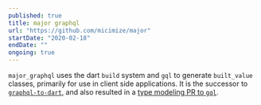 ```yaml
---
published: true
title: major graphql
url: "https://github.com/micimize/major"
startDate: "2020-02-18"
endDate: ""
ongoing: true
---
```


`major_graphql` uses the dart `build` system and `gql` to generate `built_value` classes, primarily for use in client side applications. It is the successor to [`graphql-to-dart`], and also resulted in a [type modeling PR to `gql`].


[`graphql-to-dart`]: https://github.com/micimize/graphql-to-dart
[type modeling PR to `gql`]: https://github.com/gql-dart/gql/pull/86

<!-- 
 I'll highlight my [Optimistic Cache Updates PR](https://github.com/zino-app/graphql-flutter/pull/199), as a decent sample of my technical communication, as well as [the v4 release](https://github.com/zino-app/graphql
-->
